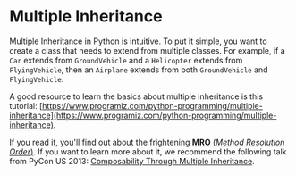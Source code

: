 # Multiple Inheritance

Multiple Inheritance in Python is intuitive. To put it simple, you want to create a class that needs to extend from multiple classes. For example, if a `Car` extends from `GroundVehicle` and a `Helicopter` extends from `FlyingVehicle`, then an `Airplane` extends from both `GroundVehicle` and `FlyingVehicle`.

A good resource to learn the basics about multiple inheritance is this tutorial: [https://www.programiz.com/python-programming/multiple-inheritance](https://www.programiz.com/python-programming/multiple-inheritance).

If you read it, you'll find out about the frightening [**MRO** (_Method Resolution Order_)](https://www.python.org/download/releases/2.3/mro/). If you want to learn more about it, we recommend the following talk from PyCon US 2013: [Composability Through Multiple Inheritance](http://pyvideo.org/video/1678/composability-through-multiple-inheritance).
